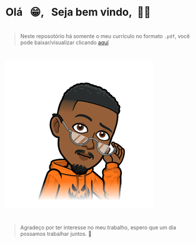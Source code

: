 #
# Olá   &nbsp;&nbsp;😁, &nbsp;&nbsp;Seja bem vindo,&nbsp;&nbsp;🙆‍♂️
#
> Neste reposotório há somente o meu currículo
 no formato `.pdf`, você pode baixar/visualizar clicando [aquí](curriculo_lucieudo_roberto.pdf)
#
#
#
![](avatar_.png)
#
#
 > Agradeço por ter interesse no meu trabalho, espero que um dia
  possamos trabalhar juntos.  🤝

#
#
 

